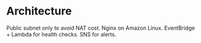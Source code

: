# Architecture
Public subnet only to avoid NAT cost. Nginx on Amazon Linux. EventBridge + Lambda for health checks. SNS for alerts.
